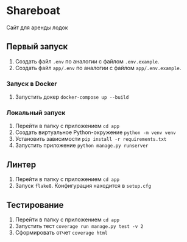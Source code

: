 # Shareboat

Сайт для аренды лодок

## Первый запуск

1. Создать файл `.env` по аналогии с файлом `.env.example`.
2. Создать файл `app/.env` по аналогии с файлом `app/.env.example`.

### Запуск в Docker

1. Запустить докер `docker-compose up --build`

### Локальный запуск

1. Перейти в папку с приложением `cd app`
2. Создать виртуальное Python-окружение `python -m venv venv`
3. Установить зависимости `pip install -r requirements.txt`
3. Запустить приложение `python manage.py runserver`
 
## Линтер

1. Перейти в папку с приложением `cd app`
2. Запуск `flake8`. Конфигурация находится в `setup.cfg`

## Тестирование

1. Перейти в папку с приложением `cd app`
2. Запустить тест `coverage run manage.py test -v 2`
3. Сформировать отчет `coverage html`